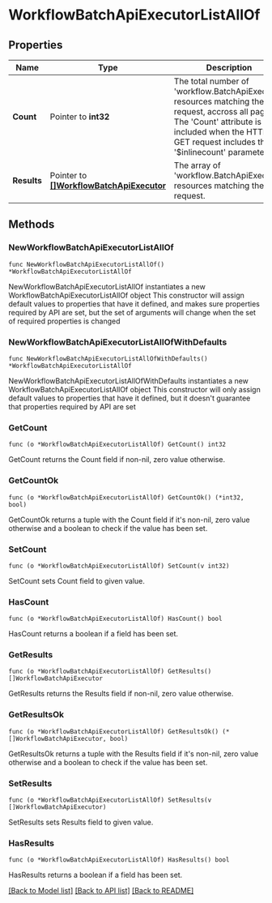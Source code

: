 # WorkflowBatchApiExecutorListAllOf

## Properties

Name | Type | Description | Notes
------------ | ------------- | ------------- | -------------
**Count** | Pointer to **int32** | The total number of &#39;workflow.BatchApiExecutor&#39; resources matching the request, accross all pages. The &#39;Count&#39; attribute is included when the HTTP GET request includes the &#39;$inlinecount&#39; parameter. | [optional] 
**Results** | Pointer to [**[]WorkflowBatchApiExecutor**](workflow.BatchApiExecutor.md) | The array of &#39;workflow.BatchApiExecutor&#39; resources matching the request. | [optional] 

## Methods

### NewWorkflowBatchApiExecutorListAllOf

`func NewWorkflowBatchApiExecutorListAllOf() *WorkflowBatchApiExecutorListAllOf`

NewWorkflowBatchApiExecutorListAllOf instantiates a new WorkflowBatchApiExecutorListAllOf object
This constructor will assign default values to properties that have it defined,
and makes sure properties required by API are set, but the set of arguments
will change when the set of required properties is changed

### NewWorkflowBatchApiExecutorListAllOfWithDefaults

`func NewWorkflowBatchApiExecutorListAllOfWithDefaults() *WorkflowBatchApiExecutorListAllOf`

NewWorkflowBatchApiExecutorListAllOfWithDefaults instantiates a new WorkflowBatchApiExecutorListAllOf object
This constructor will only assign default values to properties that have it defined,
but it doesn't guarantee that properties required by API are set

### GetCount

`func (o *WorkflowBatchApiExecutorListAllOf) GetCount() int32`

GetCount returns the Count field if non-nil, zero value otherwise.

### GetCountOk

`func (o *WorkflowBatchApiExecutorListAllOf) GetCountOk() (*int32, bool)`

GetCountOk returns a tuple with the Count field if it's non-nil, zero value otherwise
and a boolean to check if the value has been set.

### SetCount

`func (o *WorkflowBatchApiExecutorListAllOf) SetCount(v int32)`

SetCount sets Count field to given value.

### HasCount

`func (o *WorkflowBatchApiExecutorListAllOf) HasCount() bool`

HasCount returns a boolean if a field has been set.

### GetResults

`func (o *WorkflowBatchApiExecutorListAllOf) GetResults() []WorkflowBatchApiExecutor`

GetResults returns the Results field if non-nil, zero value otherwise.

### GetResultsOk

`func (o *WorkflowBatchApiExecutorListAllOf) GetResultsOk() (*[]WorkflowBatchApiExecutor, bool)`

GetResultsOk returns a tuple with the Results field if it's non-nil, zero value otherwise
and a boolean to check if the value has been set.

### SetResults

`func (o *WorkflowBatchApiExecutorListAllOf) SetResults(v []WorkflowBatchApiExecutor)`

SetResults sets Results field to given value.

### HasResults

`func (o *WorkflowBatchApiExecutorListAllOf) HasResults() bool`

HasResults returns a boolean if a field has been set.


[[Back to Model list]](../README.md#documentation-for-models) [[Back to API list]](../README.md#documentation-for-api-endpoints) [[Back to README]](../README.md)


